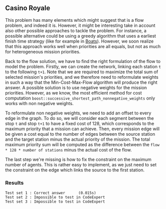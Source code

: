 ## Casino Royale
This problem has many elements which might suggest that is a flow problem, and indeed it is. However, it might be interesting take in account also other possible approaches to tackle the problem. 
For instance, a possible alternative could be using a greedy algorithm that uses a earliest finish time strategy (like for example in [Boats](../boats/)). However, we soon realize that this approach works well when priorities are all equals, but not as much for heterogeneous mission priorities.

Back to the flow solution, we have to find the right formulation of the flow to model the problem. Firstly, we can create the network, linking each station `t` to the following `t+1`. Note that we are required to maximize the total sum of selected mission's priorities, and we therefore need to reformulate weights in such a way that the Min-Cost-Max-Flow algorithm will produce the right answer. A possible solution is to use negative weights for the mission priorities. However, as we know, the most efficient method for cost computation
`boost::successive_shortest_path_nonnegative_weights` only works with non negative weights.

To reformulate non negative weights, we need to add an offset to every edge in the graph. To do so, we will consider each segment between the stop `t` and stop `t+1` to have a fixed cost of 128, which corresponds to the maximum priority that a mission can achieve. Then, every mission edge will be given a cost equal to the number of edges between the source station and the target station minus the actual priority of the mission. The total maximum priority sum will be computed as the
difference between the `flow * 128 * number of stations` minus the actual cost of the flow. 

The last step we're missing is how to fix the constraint on the maximum number of agents. This is rather easy to implement, as we just need to set the constraint on the edge which links the source to the first station.

### Results
```
Test set 1 : Correct answer      (0.015s)
Test set 2 : Impossible to test in CodeExpert
Test set 3 : Impossible to test in CodeExpert
```
